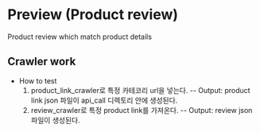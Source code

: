 # Preview (Product review)
Product review which match product details

## Crawler work
- How to test
  1. product_link_crawler로 특정 카테코리 url을 넣는다.
     -- Output: product link json 파일이 api_call 디렉토리 안에 생성된다.
  2. review_crawler로 특정 product link를 가져온다.
     -- Output: review json 파일이 생성된다.
